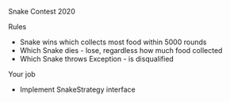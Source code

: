 Snake Contest 2020

Rules
- Snake wins which collects most food within 5000 rounds
- Which Snake dies - lose, regardless how much food collected
- Which Snake throws Exception - is disqualified

Your job
- Implement SnakeStrategy interface
